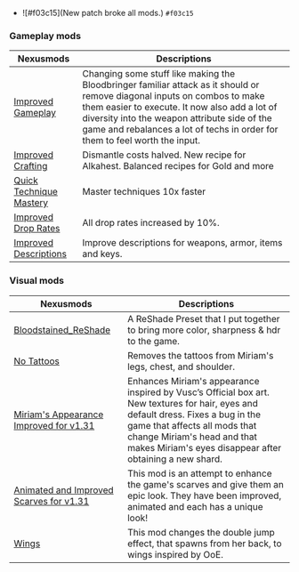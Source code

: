 - ![#f03c15](New patch broke all mods.) `#f03c15`

### **Gameplay mods**
| Nexusmods | Descriptions |
|----------------|--------------|
| [Improved Gameplay](https://www.nexusmods.com/bloodstainedritualofthenight/mods/136) | Changing some stuff like making the Bloodbringer familiar attack as it should or remove diagonal inputs on combos to make them easier to execute. It now also add a lot of diversity into the weapon attribute side of the game and rebalances a lot of techs in order for them to feel worth the input. |
| [Improved Crafting](https://www.nexusmods.com/bloodstainedritualofthenight/mods/65) | Dismantle costs halved. New recipe for Alkahest. Balanced recipes for Gold and more  |
| [Quick Technique Mastery](https://www.nexusmods.com/bloodstainedritualofthenight/mods/60) | Master techniques 10x faster  |
| [Improved Drop Rates](https://www.nexusmods.com/bloodstainedritualofthenight/mods/67) | All drop rates increased by 10%.  |
| [Improved Descriptions](https://www.nexusmods.com/bloodstainedritualofthenight/mods/68) |  Improve descriptions for weapons, armor, items and keys.  |


### **Visual mods**
| Nexusmods | Descriptions |
|----------------|--------------|
| [Bloodstained_ReShade](https://www.nexusmods.com/bloodstainedritualofthenight/mods/1) | A ReShade Preset that I put together to bring more color, sharpness & hdr to the game. |
| [No Tattoos](https://www.nexusmods.com/bloodstainedritualofthenight/mods/11) | Removes the tattoos from Miriam's legs, chest, and shoulder.  |
| [Miriam's Appearance Improved for v1.31](https://www.nexusmods.com/bloodstainedritualofthenight/mods/95) | Enhances Miriam's appearance inspired by Vusc’s Official box art. New textures for hair, eyes and default dress. Fixes a bug in the game that affects all mods that change Miriam's head and that makes Miriam's eyes disappear after obtaining a new shard. |
| [Animated and Improved Scarves for v1.31](https://www.nexusmods.com/bloodstainedritualofthenight/mods/75) | This mod is an attempt to enhance the game's scarves and give them an epic look. They have been improved, animated and each has a unique look! |
| [Wings](https://www.nexusmods.com/bloodstainedritualofthenight/mods/20) |  This mod changes the double jump effect, that spawns from her back, to wings inspired by OoE. |

